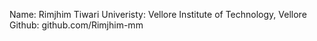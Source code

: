 Name: Rimjhim Tiwari
Univeristy: Vellore Institute of Technology, Vellore
Github: github.com/Rimjhim-mm
